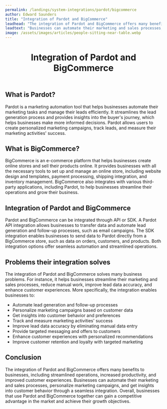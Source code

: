 ```yaml
---
permalink: /landings/system-integrations/pardot/bigcommerce
author: Edward Saunders
title: "Integration of Pardot and BigCommerce"
leadhead: "The integration of Pardot and BigCommerce offers many benefits to businesses, including streamlined operations, increased productivity, and improved customer experiences"
leadtext: "Businesses can automate their marketing and sales processes, personalize marketing campaigns, and get insights into customer behavior through a seamless integration. Overall, businesses that use Pardot and BigCommerce together can gain a competitive advantage in the market and achieve their growth objectives."
image: /assets/images/articles/people-sitting-near-table.webp
---
```

<div class="arttext">	<header>
		<h1>Integration of Pardot and BigCommerce</h1>
	</header>
	<section>
		<h2>What is Pardot?</h2>
		<p>Pardot is a marketing automation tool that helps businesses automate their marketing tasks and manage their leads efficiently. It streamlines the lead generation process and provides insights into the buyer's journey, which helps businesses make more informed decisions. Pardot allows users to create personalized marketing campaigns, track leads, and measure their marketing activities' success.</p>
	</section>
	<section>
		<h2>What is BigCommerce?</h2>
		<p>BigCommerce is an e-commerce platform that helps businesses create online stores and sell their products online. It provides businesses with all the necessary tools to set up and manage an online store, including website design and templates, payment processing, shipping integration, and inventory management. BigCommerce also integrates with various third-party applications, including Pardot, to help businesses streamline their operations and grow their business.</p>
	</section>
	<section>
		<h2>Integration of Pardot and BigCommerce</h2>
		<p>Pardot and BigCommerce can be integrated through API or SDK. A Pardot API integration allows businesses to transfer data and automate lead generation and follow-up processes, such as email campaigns. The SDK integration enables businesses to send data to Pardot directly from a BigCommerce store, such as data on orders, customers, and products. Both integration options offer seamless automation and streamlined operations.</p>
	</section>
	<section>
		<h2>Problems their integration solves</h2>
		<p>The integration of Pardot and BigCommerce solves many business problems. For instance, it helps businesses streamline their marketing and sales processes, reduce manual work, improve lead data accuracy, and enhance customer experiences. More specifically, the integration enables businesses to:</p>
		<ul>
			<li>Automate lead generation and follow-up processes</li>
			<li>Personalize marketing campaigns based on customer data</li>
			<li>Get insights into customer behavior and preferences</li>
			<li>Track and measure marketing activities' success</li>
			<li>Improve lead data accuracy by eliminating manual data entry</li>
			<li>Provide targeted messaging and offers to customers</li>
			<li>Enhance customer experiences with personalized recommendations</li>
			<li>Improve customer retention and loyalty with targeted marketing</li>
		</ul>
	</section>
	<footer>
		<h2>Conclusion</h2>
		<p>The integration of Pardot and BigCommerce offers many benefits to businesses, including streamlined operations, increased productivity, and improved customer experiences. Businesses can automate their marketing and sales processes, personalize marketing campaigns, and get insights into customer behavior through a seamless integration. Overall, businesses that use Pardot and BigCommerce together can gain a competitive advantage in the market and achieve their growth objectives.</p>
	</footer>
</div>